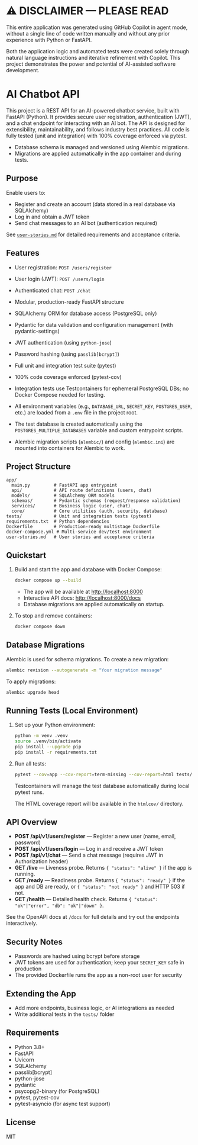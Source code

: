 # ⚠️ DISCLAIMER — PLEASE READ

This entire application was generated using GitHub Copilot in agent mode, without a single line of code written manually and without any prior experience with Python or FastAPI.

Both the application logic and automated tests were created solely through natural language instructions and iterative refinement with Copilot. This project demonstrates the power and potential of AI-assisted software development.


# AI Chatbot API


This project is a REST API for an AI-powered chatbot service, built with FastAPI (Python). It provides secure user registration, authentication (JWT), and a chat endpoint for interacting with an AI bot. The API is designed for extensibility, maintainability, and follows industry best practices. All code is fully tested (unit and integration) with 100% coverage enforced via pytest.

- Database schema is managed and versioned using Alembic migrations.
- Migrations are applied automatically in the app container and during tests.

## Purpose


Enable users to:
- Register and create an account (data stored in a real database via SQLAlchemy)
- Log in and obtain a JWT token
- Send chat messages to an AI bot (authentication required)

See [`user-stories.md`](user-stories.md) for detailed requirements and acceptance criteria.

## Features

- User registration: `POST /users/register`
- User login (JWT): `POST /users/login`
- Authenticated chat: `POST /chat`

- Modular, production-ready FastAPI structure
- SQLAlchemy ORM for database access (PostgreSQL only)
- Pydantic for data validation and configuration management (with pydantic-settings)
- JWT authentication (using `python-jose`)
- Password hashing (using `passlib[bcrypt]`)
- Full unit and integration test suite (pytest)
- 100% code coverage enforced (pytest-cov)
- Integration tests use Testcontainers for ephemeral PostgreSQL DBs; no Docker Compose needed for testing.
- All environment variables (e.g., `DATABASE_URL`, `SECRET_KEY`, `POSTGRES_USER`, etc.) are loaded from a `.env` file in the project root.
- The test database is created automatically using the `POSTGRES_MULTIPLE_DATABASES` variable and custom entrypoint scripts.
- Alembic migration scripts (`alembic/`) and config (`alembic.ini`) are mounted into containers for Alembic to work.

## Project Structure

```
app/
  main.py         # FastAPI app entrypoint
  api/            # API route definitions (users, chat)
  models/         # SQLAlchemy ORM models
  schemas/        # Pydantic schemas (request/response validation)
  services/       # Business logic (user, chat)
  core/           # Core utilities (auth, security, database)
tests/            # Unit and integration tests (pytest)
requirements.txt  # Python dependencies
Dockerfile        # Production-ready multistage Dockerfile
docker-compose.yml # Multi-service dev/test environment
user-stories.md   # User stories and acceptance criteria
```



## Quickstart

1. Build and start the app and database with Docker Compose:
   ```sh
   docker compose up --build
   ```

   - The app will be available at [http://localhost:8000](http://localhost:8000)
   - Interactive API docs: [http://localhost:8000/docs](http://localhost:8000/docs)
   - Database migrations are applied automatically on startup.

2. To stop and remove containers:
   ```sh
   docker compose down
   ```



## Database Migrations

Alembic is used for schema migrations. To create a new migration:

```bash
alembic revision --autogenerate -m "Your migration message"
```

To apply migrations:

```bash
alembic upgrade head
```





## Running Tests (Local Environment)

1. Set up your Python environment:
   ```sh
   python -m venv .venv
   source .venv/bin/activate
   pip install --upgrade pip
   pip install -r requirements.txt
   ```

2. Run all tests:
   ```sh
   pytest --cov=app --cov-report=term-missing --cov-report=html tests/unit tests/integration
   ```
   Testcontainers will manage the test database automatically during local pytest runs.

   The HTML coverage report will be available in the `htmlcov/` directory.

## API Overview

- **POST /api/v1/users/register** — Register a new user (name, email, password)
- **POST /api/v1/users/login** — Log in and receive a JWT token
- **POST /api/v1/chat** — Send a chat message (requires JWT in Authorization header)
- **GET /live** — Liveness probe. Returns `{ "status": "alive" }` if the app is running.
- **GET /ready** — Readiness probe. Returns `{ "status": "ready" }` if the app and DB are ready, or `{ "status": "not ready" }` and HTTP 503 if not.
- **GET /health** — Detailed health check. Returns `{ "status": "ok"|"error", "db": "ok"|"down" }`.

See the OpenAPI docs at `/docs` for full details and try out the endpoints interactively.


## Security Notes

- Passwords are hashed using bcrypt before storage
- JWT tokens are used for authentication; keep your `SECRET_KEY` safe in production
- The provided Dockerfile runs the app as a non-root user for security


## Extending the App

- Add more endpoints, business logic, or AI integrations as needed
- Write additional tests in the `tests/` folder

## Requirements


- Python 3.8+
- FastAPI
- Uvicorn
- SQLAlchemy
- passlib[bcrypt]
- python-jose
- pydantic
- psycopg2-binary (for PostgreSQL)
- pytest, pytest-cov
- pytest-asyncio (for async test support)

## License

MIT
